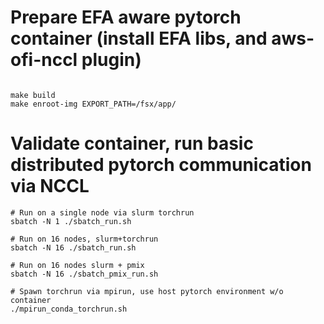 # Prepare EFA aware pytorch container  (install EFA libs, and aws-ofi-nccl plugin)
```

make build
make enroot-img EXPORT_PATH=/fsx/app/

```

# Validate container, run basic distributed pytorch communication via NCCL
```
# Run on a single node via slurm torchrun
sbatch -N 1 ./sbatch_run.sh

# Run on 16 nodes, slurm+torchrun
sbatch -N 16 ./sbatch_run.sh

# Run on 16 nodes slurm + pmix
sbatch -N 16 ./sbatch_pmix_run.sh

# Spawn torchrun via mpirun, use host pytorch environment w/o container
./mpirun_conda_torchrun.sh
```
